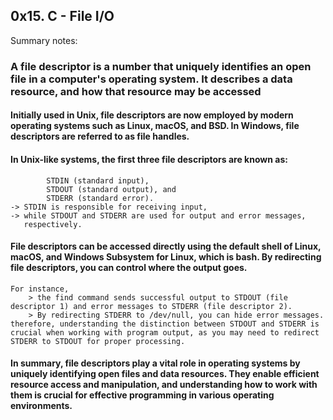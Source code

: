 ## 0x15. C - File I/O 

Summary notes: 
###  A file descriptor is a number that uniquely identifies an open file in a computer's operating system. It describes a data resource, and how that resource may be accessed 

####  Initially used in Unix, file descriptors are now employed by modern operating systems such as Linux, macOS, and BSD. In Windows, file descriptors are referred to as file handles.

####  In Unix-like systems, the first three file descriptors are known as:
		    STDIN (standard input), 
		    STDOUT (standard output), and 
		    STDERR (standard error). 
	-> STDIN is responsible for receiving input, 
	-> while STDOUT and STDERR are used for output and error messages, 
	   respectively.

####  File descriptors can be accessed directly using the default shell of Linux, macOS, and Windows Subsystem for Linux, which is bash. By redirecting file descriptors, you can control where the output goes. 

	For instance, 
		> the find command sends successful output to STDOUT (file descriptor 1) and error messages to STDERR (file descriptor 2). 
		> By redirecting STDERR to /dev/null, you can hide error messages. therefore, understanding the distinction between STDOUT and STDERR is crucial when working with program output, as you may need to redirect STDERR to STDOUT for proper processing.

#### In summary, file descriptors play a vital role in operating systems by uniquely identifying open files and data resources. They enable efficient resource access and manipulation, and understanding how to work with them is crucial for effective programming in various operating environments.



